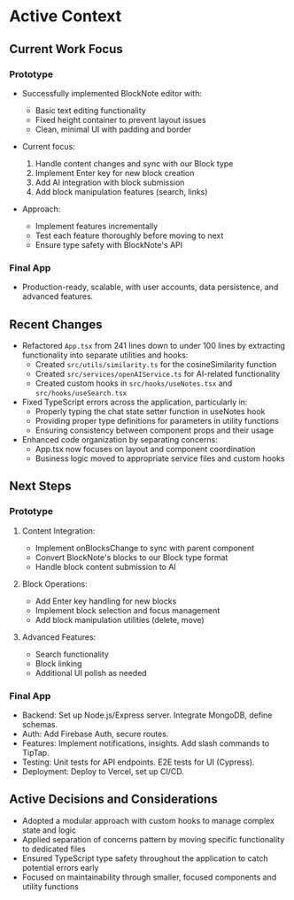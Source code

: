 # Active Context

## Current Work Focus

### Prototype

- Successfully implemented BlockNote editor with:

  - Basic text editing functionality
  - Fixed height container to prevent layout issues
  - Clean, minimal UI with padding and border

- Current focus:

  1. Handle content changes and sync with our Block type
  2. Implement Enter key for new block creation
  3. Add AI integration with block submission
  4. Add block manipulation features (search, links)

- Approach:
  - Implement features incrementally
  - Test each feature thoroughly before moving to next
  - Ensure type safety with BlockNote's API

### Final App

- Production-ready, scalable, with user accounts, data persistence, and advanced features.

## Recent Changes

- Refactored `App.tsx` from 241 lines down to under 100 lines by extracting functionality into separate utilities and hooks:
  - Created `src/utils/similarity.ts` for the cosineSimilarity function
  - Created `src/services/openAIService.ts` for AI-related functionality
  - Created custom hooks in `src/hooks/useNotes.tsx` and `src/hooks/useSearch.tsx`
- Fixed TypeScript errors across the application, particularly in:
  - Properly typing the chat state setter function in useNotes hook
  - Providing proper type definitions for parameters in utility functions
  - Ensuring consistency between component props and their usage
- Enhanced code organization by separating concerns:
  - App.tsx now focuses on layout and component coordination
  - Business logic moved to appropriate service files and custom hooks

## Next Steps

### Prototype

1. Content Integration:

   - Implement onBlocksChange to sync with parent component
   - Convert BlockNote's blocks to our Block type format
   - Handle block content submission to AI

2. Block Operations:

   - Add Enter key handling for new blocks
   - Implement block selection and focus management
   - Add block manipulation utilities (delete, move)

3. Advanced Features:
   - Search functionality
   - Block linking
   - Additional UI polish as needed

### Final App

- Backend: Set up Node.js/Express server. Integrate MongoDB, define schemas.
- Auth: Add Firebase Auth, secure routes.
- Features: Implement notifications, insights. Add slash commands to TipTap.
- Testing: Unit tests for API endpoints. E2E tests for UI (Cypress).
- Deployment: Deploy to Vercel, set up CI/CD.

## Active Decisions and Considerations

- Adopted a modular approach with custom hooks to manage complex state and logic
- Applied separation of concerns pattern by moving specific functionality to dedicated files
- Ensured TypeScript type safety throughout the application to catch potential errors early
- Focused on maintainability through smaller, focused components and utility functions

